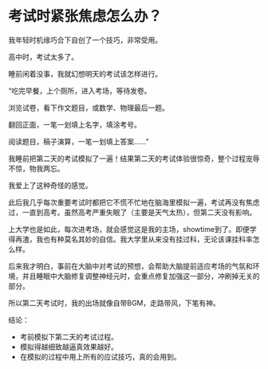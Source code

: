 # 考试时紧张焦虑怎么办？

我年轻时机缘巧合下自创了一个技巧，非常受用。



高中时，考试太多了。

睡前闲着没事，我就幻想明天的考试该怎样进行。

“吃完早餐，上个厕所，进入考场，等待发卷。

浏览试卷，看下作文题目，或数学、物理最后一题。

翻回正面，一笔一划填上名字，填涂考号。

阅读题目，稿子演算，一笔一划填上答案……”



我睡前把第二天的考试模拟了一遍！结果第二天的考试体验很惊奇，整个过程宠辱不惊，物我两忘。

我爱上了这种奇怪的感觉。

此后我几乎每次重要考试时都把它不慌不忙地在脑海里模拟一遍，考试再没有焦虑过，一直到高考。虽然高考严重失眠了（主要是天气太热），但第二天没有影响。

上大学也是如此，每次进考场，就会感觉这是我的主场，showtime到了。即便学得再渣，我也有种莫名其妙的自信。我大学里从来没有挂过科，无论该课挂科率怎么样。



后来我才明白，事前在大脑中对考试的预想，会帮助大脑提前适应考场的气氛和环境，并且睡眠中大脑修复调整神经元时，会重点修复加强这一部分，冲刷掉无关的部分。

所以第二天考试时，我的出场就像自带BGM，走路带风，下笔有神。



结论：

- 考前模拟下第二天的考试过程。
- 模拟得越细致越逼真效果越好。
- 在模拟的过程中用上所有的应试技巧，真的会用到。